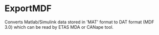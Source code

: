 # ExportMDF
Converts Matlab/Simulink data stored in 'MAT' format to DAT format (MDF 3.0) which can be read by ETAS MDA or CANape tool.
